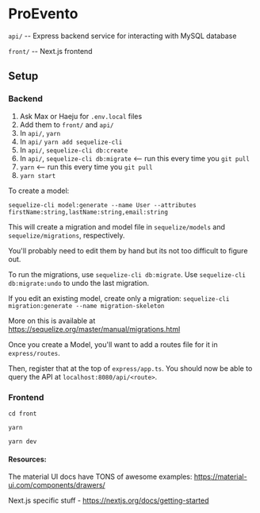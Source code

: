 # ProEvento

`api/` -- Express backend service for interacting with MySQL database

`front/` -- Next.js frontend

## Setup

### Backend
1. Ask Max or Haeju for `.env.local` files
2. Add them to `front/` and `api/`
3. In `api/`, `yarn`
4. In `api/` `yarn add sequelize-cli`
5. In `api/`, `sequelize-cli db:create`
6. In `api/`, `sequelize-cli db:migrate` <-- run this every time you `git pull`
7. `yarn` <-- run this every time you `git pull`
8. `yarn start`

To create a model:

`sequelize-cli model:generate --name User --attributes firstName:string,lastName:string,email:string`

This will create a migration and model file in `sequelize/models` and `sequelize/migrations`, respectively. 


You'll probably need to edit them by hand but its not too difficult to figure out.

To run the migrations, use `sequelize-cli db:migrate`. Use `sequelize-cli db:migrate:undo` to undo the last migration.

If you edit an existing model, create only a migration:
`sequelize-cli migration:generate --name migration-skeleton`

More on this is available at https://sequelize.org/master/manual/migrations.html

Once you create a Model, you'll want to add a routes file for it in `express/routes`.

Then, register that at the top of `express/app.ts`. You should now be able to query the API at `localhost:8080/api/<route>`.
### Frontend
`cd front`

`yarn`

`yarn dev`

#### Resources:

The material UI docs have TONS of awesome examples: https://material-ui.com/components/drawers/

Next.js specific stuff - https://nextjs.org/docs/getting-started
